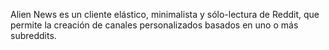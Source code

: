 Alien News es un cliente elástico, minimalista y sólo-lectura de Reddit, que permite la creación de canales personalizados basados en uno o más subreddits.